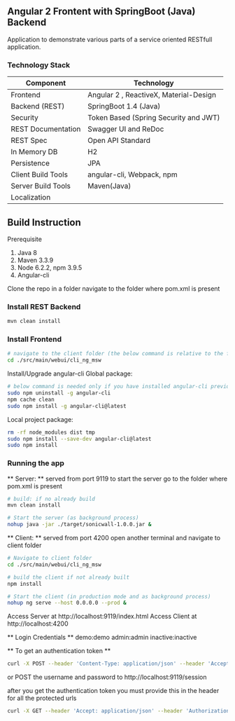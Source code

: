 ## Angular 2 Frontent with SpringBoot (Java) Backend
Application to demonstrate various parts of a service oriented RESTfull application. 


### Technology Stack
Component         | Technology
---               | ---
Frontend          | Angular 2 , ReactiveX, Material-Design 
Backend (REST)    | SpringBoot 1.4 (Java)
Security          | Token Based (Spring Security and JWT)
REST Documentation| Swagger UI and ReDoc
REST Spec         | Open API Standard
In Memory DB      | H2 
Persistence       | JPA
Client Build Tools| angular-cli, Webpack, npm
Server Build Tools| Maven(Java)
Localization      | <Pending>     


## Build Instruction
Prerequisite 
1. Java 8
2. Maven 3.3.9
3. Node 6.2.2, npm 3.9.5
4. Angular-cli

Clone the repo in a folder
navigate to the folder where pom.xml is present 

### Install REST Backend

```bash
mvn clean install
```

### Install Frontend

```bash
# navigate to the client folder (the below command is relative to the folder where pom.xml is present) 
cd ./src/main/webui/cli_ng_msw
```

Install/Upgrade angular-cli Global package:

```bash
# below command is needed only if you have installed angular-cli previously
sudo npm uninstall -g angular-cli
npm cache clean
sudo npm install -g angular-cli@latest
```

Local project package:

```bash
rm -rf node_modules dist tmp
sudo npm install --save-dev angular-cli@latest
sudo npm install
```

### Running the app

** Server: ** served from port 9119
to start the server go to the folder where pom.xml is present

```bash
# build: if no already build 
mvn clean install

# Start the server (as background process)
nohup java -jar ./target/sonicwall-1.0.0.jar &
```

** Client: ** served from port 4200
open another terminal and navigate to client folder 

```bash
# Navigate to client folder   
cd ./src/main/webui/cli_ng_msw

# build the client if not already built
npm install

# Start the client (in production mode and as background process)
nohup ng serve --host 0.0.0.0 --prod &
```

Access Server at http://localhost:9119/index.html
Access Client at http://localhost:4200

** Login Credentials **
demo:demo
admin:admin
inactive:inactive

** To get an authentication token ** 

```bash
curl -X POST --header 'Content-Type: application/json' --header 'Accept: application/json' -d '{"username": "demo", "password": "demo" }' 'http://localhost:9119/session'
```
or POST the username and password to http://localhost:9119/session


after you get the authentication token you must provide this in the header for all the protected urls 

```bash
curl -X GET --header 'Accept: application/json' --header 'Authorization: [replace this with token ]' 'http://localhost:9119/version'
```
